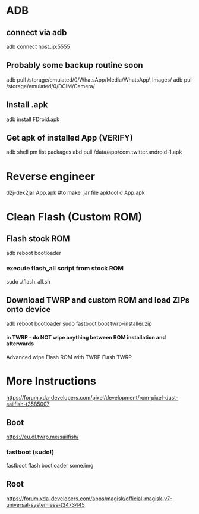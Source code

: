 # ADB
## connect via adb
adb connect host_ip:5555
## Probably some backup routine soon
adb pull /storage/emulated/0/WhatsApp/Media/WhatsApp\ Images/
adb pull /storage/emulated/0/DCIM/Camera/
## Install .apk
adb install FDroid.apk
## Get apk of installed App (VERIFY)
adb shell pm list packages
abd pull /data/app/com.twitter.android-1.apk


# Reverse engineer
d2j-dex2jar App.apk #to make .jar file
apktool d App.apk


# Clean Flash (Custom ROM)
## Flash stock ROM
adb reboot bootloader
### execute flash_all script from stock ROM
sudo ./flash_all.sh

## Download TWRP and custom ROM and load ZIPs onto device
adb reboot bootloader
sudo fastboot boot twrp-installer.zip
#### in TWRP - do NOT wipe anything between ROM installation and afterwards
Advanced wipe
Flash ROM with TWRP
Flash TWRP


# More Instructions
https://forum.xda-developers.com/pixel/development/rom-pixel-dust-sailfish-t3585007

## Boot
https://eu.dl.twrp.me/sailfish/
### fastboot (sudo!)
fastboot flash bootloader some.img

## Root
https://forum.xda-developers.com/apps/magisk/official-magisk-v7-universal-systemless-t3473445

